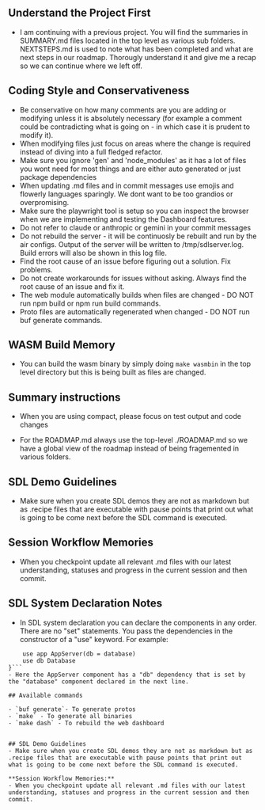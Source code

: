 
## Understand the Project First
- I am continuing with a previous project.  You will find the summaries in SUMMARY.md files located in the top level as various sub folders.  NEXTSTEPS.md is used to note what has been completed and what are next steps in our roadmap.  Thorougly understand it and give me a recap so we can continue where we left off.

## Coding Style and Conservativeness
- Be conservative on how many comments are you are adding or modifying unless it is absolutely necessary (for example a comment could be contradicting what is going on - in which case it is prudent to modify it).  
- When modifying files just focus on areas where the change is required instead of diving into a full fledged refactor.
- Make sure you ignore 'gen' and 'node_modules' as it has a lot of files you wont need for most things and are either auto generated or just package dependencies
- When updating .md files and in commit messages use emojis and flowerly languages sparingly.  We dont want to be too grandios or overpromising.
- Make sure the playwright tool is setup so you can inspect the browser when we are implementing and testing the Dashboard features.
- Do not refer to claude or anthropic or gemini in your commit messages
- Do not rebuild the server - it will be continuosly be rebuilt and run by the air configs.  Output of the server will be written to /tmp/sdlserver.log.  Build errors will also be shown in this log file.
- Find the root cause of an issue before figuring out a solution.  Fix problems.
- Do not create workarounds for issues without asking.  Always find the root cause of an issue and fix it.
- The web module automatically builds when files are changed - DO NOT run npm build or npm run build commands.
- Proto files are automatically regenerated when changed - DO NOT run buf generate commands.

## WASM Build Memory
- You can build the wasm binary by simply doing `make wasmbin` in the top level directory but this is being built as files are changed.

## Summary instructions

- When you are using compact, please focus on test output and code changes

- For the ROADMAP.md always use the top-level ./ROADMAP.md so we have a global view of the roadmap instead of being fragemented in various folders.

## SDL Demo Guidelines
- Make sure when you create SDL demos they are not as markdown but as .recipe files that are executable with pause points that print out what is going to be come next before the SDL command is executed.

## Session Workflow Memories
- When you checkpoint update all relevant .md files with our latest understanding, statuses and progress in the current session and then commit.


## SDL System Declaration Notes
- In SDL system declaration you can declare the components in any order. There are no "set" statements. You pass the dependencies in the constructor of a "use" keyword.  For example:
```system Twitter {
    use app AppServer(db = database)
    use db Database
}```
- Here the AppServer component has a "db" dependency that is set by the "database" component declared in the next line.

## Available commands

- `buf generate`- To generate protos
- `make` - To generate all binaries
- `make dash` - To rebuild the web dashboard


## SDL Demo Guidelines
- Make sure when you create SDL demos they are not as markdown but as .recipe files that are executable with pause points that print out what is going to be come next before the SDL command is executed.

**Session Workflow Memories:**
- When you checkpoint update all relevant .md files with our latest understanding, statuses and progress in the current session and then commit.
